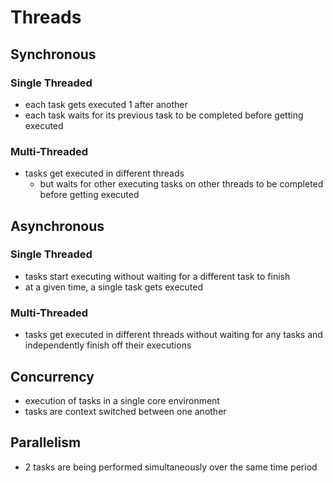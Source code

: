 # Threads

## Synchronous

### Single Threaded

- each task gets executed 1 after another
- each task waits for its previous task to be completed before getting executed

### Multi-Threaded

- tasks get executed in different threads
  - but waits for other executing tasks on other threads to be completed before getting executed

## Asynchronous

### Single Threaded

- tasks start executing without waiting for a different task to finish
- at a given time, a single task gets executed

### Multi-Threaded

- tasks get executed in different threads without waiting for any tasks and independently finish off their executions

## Concurrency

- execution of tasks in a single core environment
- tasks are context switched between one another

## Parallelism

- 2 tasks are being performed simultaneously over the same time period
